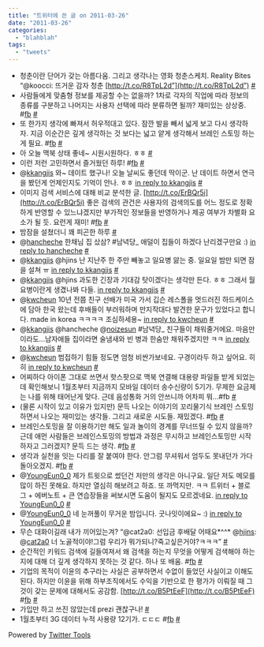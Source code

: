 ```yaml
---
title: "트위터에 쓴 글 on 2011-03-26"
date: "2011-03-26"
categories: 
  - "blahblah"
tags: 
  - "tweets"
---
```


- 청춘이란 단어가 갖는 아름다움. 그리고 생각나는 영화 청춘스케치. Reality Bites “@koocci: 뜨거운 감자 청춘 [http://t.co/R8TpL2d”](http://t.co/R8TpL2d”) [#](http://twitter.com/blurblah/statuses/49361503849168896)
- 사람들에게 맞춤형 정보를 제공할 수는 없을까? 1차로 각자의 직업에 따라 정보의 종류를 구분하고 나머지는 사용자 선택에 따라 분류하면 될까? 재미있는 상상중. #[fb](http://search.twitter.com/search?q=%23fb) [#](http://twitter.com/blurblah/statuses/49370975539695616)
- 또 한가지 생각에 빠져서 허우적대고 있다. 잠깐 발을 빼서 넓게 보고 다시 생각하자. 지금 이순간은 깊게 생각하는 것 보다는 넓고 얕게 생각해서 브레인 스토밍 하는게 필요. #[fb](http://search.twitter.com/search?q=%23fb) [#](http://twitter.com/blurblah/statuses/49376182415802368)
- 아 오늘 맥북 상태 좋네~ 시원시원하다. ㅎㅎ [#](http://twitter.com/blurblah/statuses/49376241740038144)
- 이런 저런 고민하면서 즐거웠던 하루! #[fb](http://search.twitter.com/search?q=%23fb) [#](http://twitter.com/blurblah/statuses/49466618211860481)
- @[kkangjis](http://twitter.com/kkangjis) 와~ 데이트 했구나! 오늘 날씨도 좋던데 딱이군. 난 데이트 하면서 연극을 봤던게 언제인지도 기억이 안나. ㅎㅎ [in reply to kkangjis](http://twitter.com/kkangjis/statuses/49466035149090817) [#](http://twitter.com/blurblah/statuses/49491606365143040)
- 이미지 검색 서비스에 대해 비교 분석한 글. [http://t.co/ErBQr5i](http://t.co/ErBQr5i) 좋은 검색의 관건은 사용자의 검색의도를 어느 정도로 정확하게 반영할 수 있느냐겠지만 부가적인 정보들을 반영하거나 제공 여부가 차별화 요소가 될 듯. 요런게 재미! #[fb](http://search.twitter.com/search?q=%23fb) [#](http://twitter.com/blurblah/statuses/49607164024721409)
- 밤잠을 설쳤더니 꽤 피곤한 하루 [#](http://twitter.com/blurblah/statuses/49809633430347776)
- @[hancheche](http://twitter.com/hancheche) 한채님 집 샀삼? #남녁당\_ 애덜이 집들이 하겠다 난리겠구만요 :) [in reply to hancheche](http://twitter.com/hancheche/statuses/49811157564932096) [#](http://twitter.com/blurblah/statuses/49819166462590976)
- @[kkangjis](http://twitter.com/kkangjis) @hjins 난 지난주 한 주만 빼놓고 일요병 앓는 중. 일요일 밤만 되면 잠을 설쳐 ㅠ [in reply to kkangjis](http://twitter.com/kkangjis/statuses/49819325011472384) [#](http://twitter.com/blurblah/statuses/49819633053741056)
- @[kkangjis](http://twitter.com/kkangjis) @hjins 과도한 긴장과 기대감 탓이겠다는 생각만 든다. ㅎㅎ 그래서 월요병이란게 생겼나봐 다들. [in reply to kkangjis](http://twitter.com/kkangjis/statuses/49820596888027136) [#](http://twitter.com/blurblah/statuses/49821751340834816)
- @[kwcheun](http://twitter.com/kwcheun) 10년 전쯤 친구 선배가 미국 가서 깁슨 레스폴을 멋드러진 하드케이스에 담아 한국 왔는데 후배들이 부러워하며 만지작대다 발견한 문구가 있었다고 합니다. made in korea ㅋㅋㅋㅋ 조심하세용~ [in reply to kwcheun](http://twitter.com/kwcheun/statuses/49818284073291776) [#](http://twitter.com/blurblah/statuses/49824390413688832)
- @[kkangjis](http://twitter.com/kkangjis) @hancheche @[noizesun](http://twitter.com/noizesun) #남녁당\_ 친구들이 채워줄거에요. 마음만이라도...남자애들 집이라면 술냄새와 빈 병과 한숨만 채워주겠지만 ㅋㅋ [in reply to kkangjis](http://twitter.com/kkangjis/statuses/49824277142315008) [#](http://twitter.com/blurblah/statuses/49824875203932161)
- @[kwcheun](http://twitter.com/kwcheun) 범접하기 힘들 정도면 엄청 비싼가보네요. 구경이라두 하고 싶어요. 히히 [in reply to kwcheun](http://twitter.com/kwcheun/statuses/49824801921048576) [#](http://twitter.com/blurblah/statuses/49834308411723776)
- 어찌하다 아이폰 그대로 쓰면서 핫스팟으로 맥북 연결해 대용량 파일들 받게 되었는데 확인해보니 1월초부터 지금까지 모바일 데이터 송수신량이 5기가. 무제한 요금제는 나를 위해 태어난게 맞다. 근데 음성통화 거의 안쓰니까 어차피 뭐...#fb [#](http://twitter.com/blurblah/statuses/49836182162509824)
- (물론 시작이 있고 이유가 있지만) 문득 나오는 이야기의 꼬리물기식 브레인 스토밍하면서 나오는 재미있는 생각들. 그리고 새로운 시도들. 재밌겠다. #[fb](http://search.twitter.com/search?q=%23fb) [#](http://twitter.com/blurblah/statuses/49838268287696896)
- 브레인스토밍을 잘 이용하기만 해도 일과 놀이의 경계를 무너뜨릴 수 있지 않을까? 근데 애먼 사람들은 브레인스토밍의 방법과 과정은 무시하고 브레인스토밍만 시작하자고 그러겠지? 문득 드는 생각. #[fb](http://search.twitter.com/search?q=%23fb) [#](http://twitter.com/blurblah/statuses/49838988588097537)
- 생각과 실천을 잇는 다리를 잘 붙여야 한다. 안그럼 무셔워서 엄두도 못내던가 가다 돌아오겠지. #[fb](http://search.twitter.com/search?q=%23fb) [#](http://twitter.com/blurblah/statuses/49839311675330560)
- @[YoungEun0\_0](http://twitter.com/YoungEun0_0) 제가 트윗으로 썼던건 저만의 생각은 아니구요. 일단 저도 메모를 많이 하진 못해요. 하지만 열심히 해보려고 하죠. 또 까먹지만. ㅋㅋ 트위터 + 블로그 + 에버노트 + 큰 연습장들을 써보시면 도움이 될지도 모르겠네요. [in reply to YoungEun0\_0](http://twitter.com/YoungEun0_0/statuses/49844068083171330) [#](http://twitter.com/blurblah/statuses/49846721492164608)
- @[YoungEun0\_0](http://twitter.com/YoungEun0_0) 네 눈꺼풀이 무거운 밤입니다. 굿나잇이에요~ :) [in reply to YoungEun0\_0](http://twitter.com/YoungEun0_0/statuses/49849722101440514) [#](http://twitter.com/blurblah/statuses/49850379659247616)
- 무슨 대화이길래 내가 끼어있는겨? “@cat2a0: 선입금 후배달 어때요\*^^\* @[hjins](http://twitter.com/hjins): @[cat2a0](http://twitter.com/cat2a0) 너 노골적이야!그럼 우리가 뭐가되니?죽고싶은거야?ㅋㅋㅋ” [#](http://twitter.com/blurblah/statuses/49987199608946689)
- 순간적인 키워드 검색에 길들여져서 왜 검색을 하는지 무엇을 어떻게 검색해야 하는지에 대해 더 깊게 생각하지 못하는 것 같다. 하나 또 배움. #[fb](http://search.twitter.com/search?q=%23fb) [#](http://twitter.com/blurblah/statuses/50077820734537728)
- 기업의 목적이 이윤의 추구라는 사실은 공부하면서 수없이 들었던 사실이고 이해도 된다. 하지만 이윤을 위해 하부조직에서도 수익을 기반으로 한 평가가 이뤄질 때 그것이 갖는 문제에 대해서도 공감함. [http://t.co/B5PtEeF](http://t.co/B5PtEeF) #[fb](http://search.twitter.com/search?q=%23fb) [#](http://twitter.com/blurblah/statuses/50230322180259840)
- 가입만 하고 쓰진 않았는데 prezi 괜찮구나! [#](http://twitter.com/blurblah/statuses/50570150524628992)
- 1월초부터 3G 데이터 누적 사용량 12기가. ㄷㄷㄷ #[fb](http://search.twitter.com/search?q=%23fb) [#](http://twitter.com/blurblah/statuses/51586254235635712)

Powered by [Twitter Tools](http://alexking.org/projects/wordpress)
